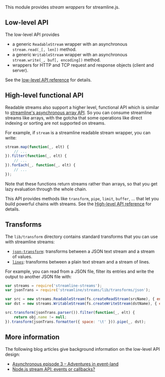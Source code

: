 This module provides _stream wrappers_ for streamline.js. 

## Low-level API

The low-level API provides

* a generic `ReadableStream` wrapper with an asynchronous `stream.read(_[, len])` method.
* a generic `WritableStream` wrapper with an asynchronous `stream.write(_, buf[, encoding])` method.
* wrappers for HTTP and TCP request and response objects (client and server).

See the [low-level API reference](lib/streams.md) for details.

## High-level functional API

Readable streams also support a higher level, functional API which is similar to [streamline's asynchronous array API](https://github.com/Sage/streamlinejs/blob/master/lib/compiler/builtins.md). So you can consume streamline streams like arrays, with the gotcha that some operations like direct indexing or sorting are not supported on streams. 

For example, if `stream` is a streamline readable stream wrapper, you can write:

``` javascript
stream.map(function(_, elt) {
	// ...
}).filter(function(_, elt) {
	// ...
}).forEach(_, function(_, elt) {
	// ...
});
```

Note that these functions return streams rather than arrays, so that you get lazy evaluation through the whole chain.

This API provides methods like `transform`, `pipe`, `limit`, `buffer`, ... that let you build powerful chains with streams. See the [High-level API reference](lib/api.md) for details.

## Transforms

The `lib/transform` directory contains standard transforms that you can use with streamline streams:

* [`json-transform`](lib/stransforms/json.md): transforms between a JSON text stream and a stream of values.
* [`lines`](lib/stransforms/lines.md): transforms between a plain text stream and a stream of lines.

For example, you can read from a JSON file, filter its entries and write the output to another JSON file with:

``` javascript
var streams = require('streamline-streams');
var jsonTrans = require('streamline/streams/lib/transforms/json');

var src = new streams.ReadableStream(fs.createReadStream(srcName), { encoding: 'utf8' });
var dst = new streams.WritableStream(fs.createWriteStream(dstName), { encoding: 'utf8' });

src.transform(jsonTrans.parser()).filter(function(_, elt) {
	return obj.name != null;
}).transform(jsonTrans.formatter({ space: '\t' })).pipe(_, dst);
```

## More information

The following blog articles give background information on the low-level API design:

* [Asynchronous episode 3 – Adventures in event-land](http://bjouhier.wordpress.com/2011/04/25/asynchronous-episode-3-adventures-in-event-land/)
* [Node.js stream API: events or callbacks?](http://bjouhier.wordpress.com/2012/07/04/node-js-stream-api-events-or-callbacks/)